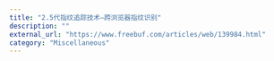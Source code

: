 ```yaml
---
title: "2.5代指纹追踪技术—跨浏览器指纹识别"
description: ""
external_url: "https://www.freebuf.com/articles/web/139984.html"
category: "Miscellaneous"
---
```

